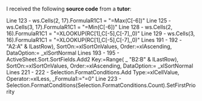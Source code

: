 I received the following **source code** from a **tutor**:

Line 123 - ws.Cells(2, 17).FormulaR1C1 = "=Max(C[-6])"
Line 125 - ws.Cells(3, 17).FormulaR1C1 = "=Min(C[-6])"
Line 128 - ws.Cells(2, 16).FormulaR1C1 = "=XLOOKUP(RC[1],C[-5],C[-7],,0)"
Line 129 - ws.Cells(3, 16).FormulaR1C1 = "=XLOOKUP(RC[1],C[-5],C[-7],,0)"
Lines 191 - 192 - "A2:A" & lLastRow), SortOn:=xlSortOnValues, Order:=xlAscending, DataOption:= _xlSortNormal 
Lines 193 - 195 - ActiveSheet.Sort.SortFields.Add2 Key:=Range( _ "B2:B" & lLastRow), SortOn:=xlSortOnValues, Order:=xlAscending, DataOption:= _xlSortNormal
Lines 221 - 222 - Selection.FormatConditions.Add Type:=xlCellValue, Operator:=xlLess, _Formula1:="=0"
Line 223 - Selection.FormatConditions(Selection.FormatConditions.Count).SetFirstPriority
